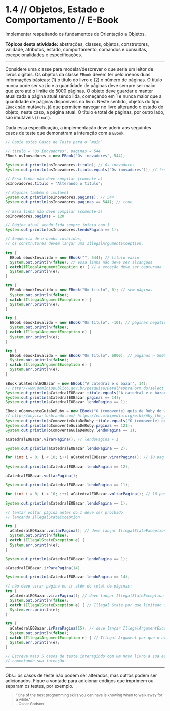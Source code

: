 # 1.4 // Objetos, Estado e Comportamento // E-Book


Implementar respeitando os fundamentos de Orientação a Objetos.

**Tópicos desta atividade:** abstrações, classes, objetos, construtores, validade, atributos, estado, comportamento, comandos e consultas, excepcionalidades e especificações.

---

Considere uma classe para modelar/descrever o que seria um leitor de livros digitais. Os objetos da classe `EBook` devem ter pelo menos duas informações básicas: (1) o título do livro e (2) o número de páginas. O título nunca pode ser vazio e a quantidade de páginas deve sempre ser maior que zero até o limite de 5000 páginas. O objeto deve guardar e manter atualizada a página atual sendo lida, começando em 1 e nunca maior que a quantidade de páginas disponíveis no livro. Neste sentido, objetos do tipo `EBook` são mutáveis, já que permitem navegar no livro alterando o estado do objeto, neste caso, a página atual. O título e total de páginas, por outro lado, são imutáveis (`final`).

Dada essa especificação, a implementação deve aderir aos seguintes casos de teste que demonstram a  interação com a `EBook`.



```java
// Copie estes Casos de Teste para o `main`

// titulo = "Os inovadores", paginas = 544
EBook osInovadores = new EBook("Os inovadores", 544);

System.out.println(osInovadores.titulo); // Os inovadores
System.out.println(osInovadores.titulo.equals("Os inovadores")); // true

// Essa linha não deve compilar (comente-a)
osInovadores.titulo = "Alterando o título";

// Páginas também é imutável
System.out.println(osInovadores.paginas); // 544
System.out.println(osInovadores.paginas == 544); // true

// Essa linha não deve compilar (comente-a)
osInovadores.paginas = 120

// Página atual sendo lida sempre inicia com 1
System.out.println(osInovadores.lendoPagina == 1);

// Sequência de e-books inválidos,
// os construtores devem lançar uma IllegalArgumentException.

try {
  EBook ebookInvalido = new EBook("", 544); // titulo vazio
  System.out.println(false); // essa linha não deve ser alcançada
} catch(IllegalArgumentException e) { // a exceção deve ser capturada
  System.err.println(e);
}

try {
  EBook ebookInvalido = new EBook("Um titulo", 0); // sem páginas
  System.out.println(false);
} catch (IllegalArgumentException e) {
  System.err.println(e);
}

try {
  EBook ebookInvalido = new EBook("Um titulo", -10); // páginas negativas
  System.out.println(false);
} catch (IllegalArgumentException e) {
  System.err.println(e);
}

try {
  EBook ebookInvalido = new EBook("Um titulo", 6000); // páginas > 5000
  System.out.println(false);
} catch (IllegalArgumentException e) {
  System.err.println(e);
}

EBook aCatedralEOBazar = new EBook("A catedral e o bazar", 14);
// http://www.dominiopublico.gov.br/pesquisa/DetalheObraForm.do?select_action=&co_obra=8679
System.out.println(aCatedralEOBazar.titulo.equals("A catedral e o bazar"));
System.out.println(aCatedralEOBazar.paginas == 14);
System.out.println(aCatedralEOBazar.lendoPagina == 1);

EBook oComoventeGuiaDeRuby = new EBook("O (comovente) guia de Ruby do why", 121);
// http://why.carlosbrando.com/ https://en.wikipedia.org/wiki/Why_the_lucky_stiff
System.out.println(oComoventeGuiaDeRuby.titulo.equals("O (comovente) guia de Ruby do why"));
System.out.println(oComoventeGuiaDeRuby.paginas == 121);
System.out.println(oComoventeGuiaDeRuby.lendoPagina == 1);

aCatedralEOBazar.virarPagina(); // lendoPagina + 1

System.out.println(aCatedralEOBazar.lendoPagina == 2);

for (int i = 0; i < 10; i++) aCatedralEOBazar.virarPagina(); // 10 pag viradas

System.out.println(aCatedralEOBazar.lendoPagina == 12);

aCatedralEOBazar.voltarPagina();

System.out.println(aCatedralEOBazar.lendoPagina == 11);

for (int i = 0; i < 10; i++) aCatedralEOBazar.voltarPagina(); // 10 pag atrás

System.out.println(aCatedralEOBazar.lendoPagina == 1);

// tentar voltar página antes do 1 deve ser proibido
// lançando IllegalStateException

try {
  aCatedralEOBazar.voltarPagina(); // deve lançar IllegalStateException
  System.out.println(false);
} catch (IllegalStateException e) {
  System.err.println(e);
}

System.out.println(aCatedralEOBazar.lendoPagina == 1);

aCatedralEOBazar.irParaPagina(14)

System.out.println(aCatedralEOBazar.lendoPagina == 14);

// não deve virar página ou ir além do total de páginas:
try {
  aCatedralEOBazar.virarPagina(); // deve lançar IllegalStateException
  System.out.println(false);
} catch (IllegalStateException e) { // Illegal State por que limitado internamente
  System.err.println(e);
}

try {
  aCatedralEOBazar.irParaPagina(15); // deve lançar IllegalArgumentException
  System.out.println(false);
} catch (IllegalArgumentException e) { // Illegal Argument por que o argumento 15 é inválido
  System.err.println(e);
}

// Escreva mais 5 casos de teste interagindo com um novo livro à sua escolha,
// comentando sua intenção.
```

---
Obs.: os casos de teste não podem ser alterados, mas outros podem ser adicionados. Fique a vontade para adicionar códigos que imprimem ou separam os testes, por exemplo.

<small>
  <blockquote>
    "One of the best programming skills you can have is knowing when to walk away for a while." <br> - Oscar Godson
  </blockquote>
</small>